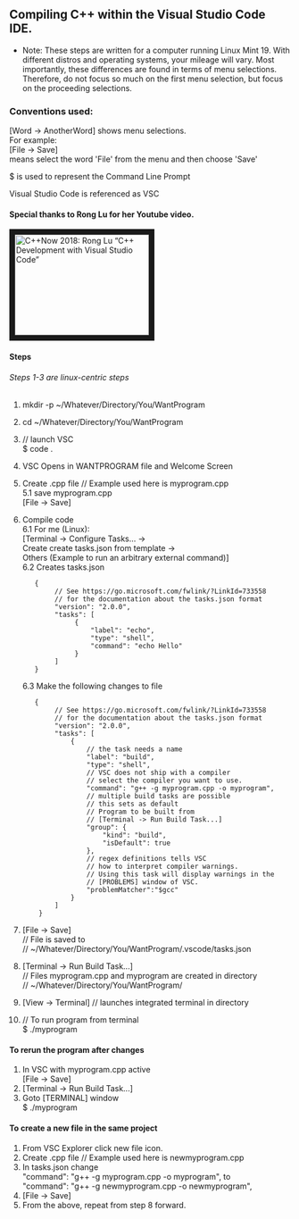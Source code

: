 ## Compiling C++ within the Visual Studio Code IDE.
* Note: These steps are written for a computer running Linux Mint 19. With different distros and operating systems, your mileage will vary. Most importantly, these differences are found in terms of menu selections. Therefore, do not focus so much on the first menu selection, but focus on the proceeding selections.

### Conventions used:
   [Word -> AnotherWord] shows menu selections.  
   For example:  
   [File -> Save]  
   means select the word 'File' from the menu and then choose 'Save'   
   
   $ is used to represent the Command Line Prompt  
   
   Visual Studio Code is referenced as VSC  
   
  
#### Special thanks to Rong Lu for her Youtube video.

<a href="http://www.youtube.com/watch?feature=player_embedded&v=-erXR6k9TeE
" target="_blank"><img src="http://img.youtube.com/vi/-erXR6k9TeE/0.jpg" 
alt="C++Now 2018: Rong Lu “C++ Development with Visual Studio Code”" width="240" height="180" border="10" /></a>

#### Steps
###### Steps 1-3 are linux-centric steps
1. mkdir -p ~/Whatever/Directory/You/WantProgram
2. cd ~/Whatever/Directory/You/WantProgram
3. // launch VSC  
   $ code .  
4. VSC Opens in WANTPROGRAM file and Welcome Screen
5. Create .cpp file // Example used here is myprogram.cpp  
   5.1 save myprogram.cpp  
       [File -> Save]
6. Compile code  
   6.1 For me (Linux):  
        [Terminal -> Configure  Tasks... ->  
        Create create tasks.json from template ->  
        Others (Example to run an arbitrary external command)]  
   6.2 Creates tasks.json  
   ```
      {
           // See https://go.microsoft.com/fwlink/?LinkId=733558
           // for the documentation about the tasks.json format
           "version": "2.0.0",
           "tasks": [
                {
                    "label": "echo",
                    "type": "shell",
                    "command": "echo Hello"
                }
           ]
      }
   ```
   6.3 Make the following changes to file
   ```
      {
           // See https://go.microsoft.com/fwlink/?LinkId=733558
           // for the documentation about the tasks.json format
           "version": "2.0.0",
           "tasks": [
               {
                   // the task needs a name
                   "label": "build",
                   "type": "shell",
                   // VSC does not ship with a compiler
                   // select the compiler you want to use.
                   "command": "g++ -g myprogram.cpp -o myprogram",
                   // multiple build tasks are possible
                   // this sets as default
                   // Program to be built from
                   // [Terminal -> Run Build Task...]
                   "group": {
                       "kind": "build",
                       "isDefault": true
                   },
                   // regex definitions tells VSC
                   // how to interpret compiler warnings.
                   // Using this task will display warnings in the
                   // [PROBLEMS] window of VSC.
                   "problemMatcher":"$gcc" 
               }
           ]
       }
    ```
   
7. [File -> Save]  
    // File is saved to   
    // ~/Whatever/Directory/You/WantProgram/.vscode/tasks.json  
8. [Terminal -> Run Build Task...]  
   // Files myprogram.cpp and myprogram are created in directory  
   // ~/Whatever/Directory/You/WantProgram/  
9. [View -> Terminal] // launches integrated terminal in directory  
10.  // To run program from terminal  
   $ ./myprogram  

#### To rerun the program after changes   
1. In VSC with myprogram.cpp active  
   [File -> Save]  
2. [Terminal -> Run Build Task...]  
3. Goto [TERMINAL] window  
   $ ./myprogram  

#### To create a new file in the same project
1. From VSC Explorer click new file icon.  
2. Create .cpp file // Example used here is newmyprogram.cpp  
3. In tasks.json change  
   "command": "g++ -g myprogram.cpp -o myprogram", to  
   "command": "g++ -g newmyprogram.cpp -o newmyprogram",  
4. [File -> Save]  
5. From the above, repeat from step 8 forward.

